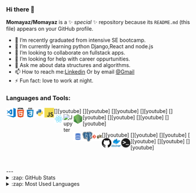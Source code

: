 ### Hi there 👋


**Momayaz/Momayaz** is a ✨ _special_ ✨ repository because its `README.md` (this file) appears on your GitHub profile.

- 🔭 I’m recently graduated from intensive SE bootcamp.
- 🌱 I’m currently learning python Django,React and node.js 
- 👯 I’m looking to collaborate on fullstack apps. 
- 🤔 I’m looking for help with career oppurtunities. 
- 💬 Ask me about data structures and algorithms.  
- 📫 How to reach me:[Linkedin](https://www.linkedin.com/in/momayaz-al-doos-8b37051b5/) Or by email [@Gmail](momaya.dr.1@gmail.com)  
- ⚡ Fun fact: love to work at night.



### Languages and Tools:

[<img align="left" alt="Visual Studio Code" width="26px" src="https://raw.githubusercontent.com/github/explore/80688e429a7d4ef2fca1e82350fe8e3517d3494d/topics/visual-studio-code/visual-studio-code.png" />][youtube]
[<img align="left" alt="HTML5" width="26px" src="https://raw.githubusercontent.com/github/explore/80688e429a7d4ef2fca1e82350fe8e3517d3494d/topics/html/html.png" />][youtube]
[<img align="left" alt="CSS3" width="26px" src="https://raw.githubusercontent.com/github/explore/80688e429a7d4ef2fca1e82350fe8e3517d3494d/topics/css/css.png" />][youtube]
[<img align="left" alt="Python" width="26px" src="https://raw.githubusercontent.com/github/explore/80688e429a7d4ef2fca1e82350fe8e3517d3494d/topics/python/python.png" />][youtube]
[<img align="left" alt="JavaScript" width="26px" src="https://raw.githubusercontent.com/github/explore/80688e429a7d4ef2fca1e82350fe8e3517d3494d/topics/javascript/javascript.png" />][youtube]
[<img align="left" alt="React" width="26px" src="https://raw.githubusercontent.com/github/explore/80688e429a7d4ef2fca1e82350fe8e3517d3494d/topics/react/react.png" />][youtube]
[<img align="left" alt="Jupyter" width="26px" src="https://blog.colaberry.com/wp-content/uploads/2020/10/JH.png" />][youtube]
[<img align="left" alt="Node.js" width="26px" src="https://raw.githubusercontent.com/github/explore/80688e429a7d4ef2fca1e82350fe8e3517d3494d/topics/nodejs/nodejs.png" />][youtube]

[<img align="left" alt="SQL" width="26px" src="https://raw.githubusercontent.com/github/explore/80688e429a7d4ef2fca1e82350fe8e3517d3494d/topics/sql/sql.png" />][youtube]
[<img align="left" alt="postgreSQL" width="26px" src="https://raw.githubusercontent.com/github/explore/80688e429a7d4ef2fca1e82350fe8e3517d3494d/topics/postgresql/postgresql.png" />][youtube]
[<img align="left" alt="Git" width="26px" src="https://raw.githubusercontent.com/github/explore/80688e429a7d4ef2fca1e82350fe8e3517d3494d/topics/git/git.png" />][youtube]
[<img align="left" alt="GitHub" width="26px" src="https://raw.githubusercontent.com/github/explore/78df643247d429f6cc873026c0622819ad797942/topics/github/github.png" />][youtube]
[<img align="left" alt="Docker" width="26px" src="https://raw.githubusercontent.com/github/explore/80688e429a7d4ef2fca1e82350fe8e3517d3494d/topics/docker/docker.png" />][youtube]
[<img align="left" alt="Terminal" width="26px" src="https://raw.githubusercontent.com/github/explore/80688e429a7d4ef2fca1e82350fe8e3517d3494d/topics/terminal/terminal.png" />][youtube]

<br />
<br />
---

<details>
  <summary>:zap: GitHub Stats</summary>

  <img align="left" alt="Momayaz's GitHub Stats" src="https://github-readme-stats.vercel.app/api?username=Momayaz&show_icons=true&hide_border=true" />

</details>

<details>
  <summary>:zap: Most Used Languages</summary>

<img align="left" alt="Momayaz's GitHub Top Languages" src="https://github-readme-stats.vercel.app/api/top-langs/?username=Momayaz" />

</details>

[linkedin]: https://linkedin.com/in/momayaz-al-doos-8b37051b5/
[portfolio]: https://drive.google.com/file/d/1W9rQeTOVkoZZXCwxrF18rj-wECtKg3ji/view?usp=sharing
